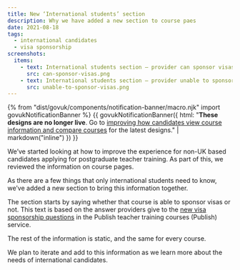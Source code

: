 ```yaml
---
title: New ‘International students’ section
description: Why we have added a new section to course paes
date: 2021-08-18
tags:
  - international candidates
  - visa sponsorship
screenshots:
  items:
    - text: International students section – provider can sponsor visas
      src: can-sponsor-visas.png
    - text: International students section – provider unable to sponsor visas
      src: unable-to-sponsor-visas.png
---
```


{% from "dist/govuk/components/notification-banner/macro.njk" import govukNotificationBanner %}
{{ govukNotificationBanner({
  html: "**These designs are no longer live**. Go to [improving how candidates view course information and compare courses](/find-teacher-training/improving-course-pages/) for the latest designs." | markdown("inline")
}) }}

We’ve started looking at how to improve the experience for non-UK based candidates applying for postgraduate teacher training. As part of this, we reviewed the information on course pages.

As there are a few things that only international students need to know, we’ve added a new section to bring this information together.

The section starts by saying whether that course is able to sponsor visas or not. This text is based on the answer providers give to the [new visa sponsorship questions](/publish-teacher-training-courses/visa-sponsorship/) in the Publish teacher training courses (Publish) service.

The rest of the information is static, and the same for every course.

We plan to iterate and add to this information as we learn more about the needs of international candidates.
